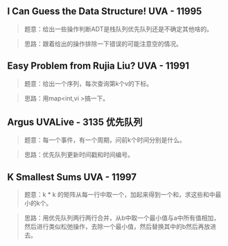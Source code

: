 ## I Can Guess the Data Structure! UVA - 11995 
>题意：给出一些操作判断ADT是栈队列优先队列还是不确定其他啥的。

>思路：跟着给出的操作排除一下错误的可能注意空的情况。

## Easy Problem from Rujia Liu? UVA - 11991
>题意：给出一个序列，每次查询第k个v的下标。

>思路：用map<int,vi >搞一下。

## Argus UVALive - 3135 优先队列
>题意：每一个事件，有一个周期，问前k个时间分别是什么。

>思路：优先队列更新时间戳和时间编号。

## K Smallest Sums UVA - 11997 
>题意：k * k 的矩阵从每一行中取一个，加起来得到一个和，求这些和中最小的k个。

>思路：用优先队列两行两行合并，从b中取一个最小值与a中所有值相加，然后进行类似松弛操作，去除一个最小值，然后替换其中的b然后再放进去。
